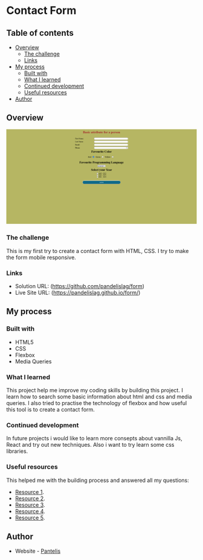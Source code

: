 # Contact Form

## Table of contents

- [Overview](#overview)
  - [The challenge](#the-challenge)
  - [Links](#links)
- [My process](#my-process)
  - [Built with](#built-with)
  - [What I learned](#what-i-learned)
  - [Continued development](#continued-development)
  - [Useful resources](#useful-resources)
- [Author](#author)

## Overview
![](/assets/form.png)

### The challenge

This is my first try to create a contact form with HTML, CSS. I try to make the form mobile responsive.

### Links

- Solution URL: (https://github.com/pandelislag/form)
- Live Site URL: (https://pandelislag.github.io/form/)

## My process

### Built with

- HTML5 
- CSS 
- Flexbox
- Media Queries
### What I learned

This project help me improve my coding skills by building this project. I learn how to search some basic information about html and css and media queries. I also tried to practise the technology of flexbox and how useful this tool is to create a contact form.

### Continued development

In future projects i would like to learn more consepts about vannilla Js, React and try out new techniques. Also i want to try learn some css libraries. 


### Useful resources
This helped me with the building process and answered all my questions:
- [Resource 1](https://developer.mozilla.org/).
- [Resource 2](https://www.w3schools.com/css/css_rwd_mediaqueries.asp).
- [Resource 3](https://stackoverflow.com/).
- [Resource 4](https://www.freecodecamp.org/).
- [Resource 5](https://www.youtube.com/).

## Author

- Website - [Pantelis](https://github.com/pandelislag)

